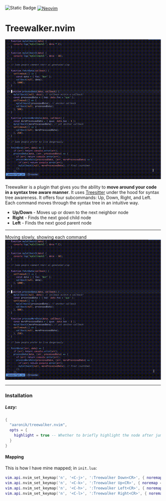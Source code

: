 <span style="height: 20px;">
  <img alt="Static Badge" src="https://img.shields.io/badge/100%25_lua-purple" style="height: 20px;">
</span>
<a href="https://neovim.io/" style="vertical-align: middle;"><img src="https://img.shields.io/badge/NeoVim-%2357A143.svg?&amp;style=for-the-badge&amp;logo=neovim&amp;logoColor=white" alt="Neovim" style="height: 20px;"></a>

# Treewalker.nvim

![A demo of moving around some code quickly using the plugin](static/fast_demo.gif)

Treewalker is a plugin that gives you the ability to **move around your code in a syntax tree aware manner**.
It uses [Treesitter](https://github.com/tree-sitter/tree-sitter) under the hood for syntax tree awareness.
It offers four subcommands: Up, Down, Right, and Left. Each command moves through the syntax tree
in an intuitive way.

* **Up/Down** - Moves up or down to the next neighbor node
* **Right** - Finds the next good child node
* **Left** - Finds the next good parent node

---

Moving slowly, showing each command
![A demo of moving around some code slowly typing out each command](static/slow_demo.gif)

---

### Installation

##### Lazy:
```lua
{
  "aaronik/treewalker.nvim",
  opts = {
    highlight = true -- Whether to briefly highlight the node after jumping to it
  }
}
```

#### Mapping

This is how I have mine mapped; in `init.lua`:

```lua
vim.api.nvim_set_keymap('n', '<C-j>', ':Treewalker Down<CR>', { noremap = true })
vim.api.nvim_set_keymap('n', '<C-k>', ':Treewalker Up<CR>', { noremap = true })
vim.api.nvim_set_keymap('n', '<C-h>', ':Treewalker Left<CR>', { noremap = true })
vim.api.nvim_set_keymap('n', '<C-l>', ':Treewalker Right<CR>', { noremap = true })
```

